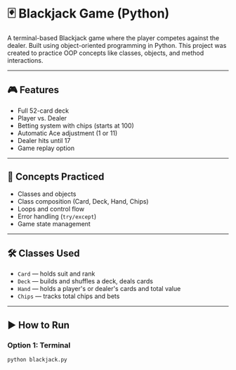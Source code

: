 # 🃏 Blackjack Game (Python)

A terminal-based Blackjack game where the player competes against the dealer. Built using object-oriented programming in Python. This project was created to practice OOP concepts like classes, objects, and method interactions.

---

## 🎮 Features

- Full 52-card deck
- Player vs. Dealer
- Betting system with chips (starts at 100)
- Automatic Ace adjustment (1 or 11)
- Dealer hits until 17
- Game replay option

---

## 🧠 Concepts Practiced

- Classes and objects
- Class composition (Card, Deck, Hand, Chips)
- Loops and control flow
- Error handling (`try/except`)
- Game state management

---

## 🛠 Classes Used

- `Card` — holds suit and rank
- `Deck` — builds and shuffles a deck, deals cards
- `Hand` — holds a player's or dealer's cards and total value
- `Chips` — tracks total chips and bets

---

## ▶️ How to Run

### Option 1: Terminal

```bash
python blackjack.py
